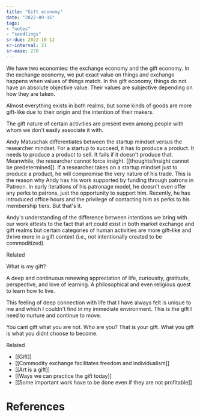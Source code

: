 ```yaml
---
title: "Gift economy"
date: "2022-09-15"
tags:
- "notes"
- "seedlings"
sr-due: 2022-10-12
sr-interval: 21
sr-ease: 270
---
```


We have two economies: the exchange economy and the gift economy. In the exchange economy, we put exact value on things and exchange happens when values of things match. In the gift economy, things do not have an absolute objective value. Their values are subjective depending on how they are taken.

Almost everything exists in both realms, but some kinds of goods are more gift-like due to their origin and the intention of their makers.

The gift nature of certain activities are present even among people with whom we don't easily associate it with.

Andy Matuschak differentiates between the startup mindset versus the researcher mindset. For a startup to succeed, it has to produce a product. It needs to produce a product to sell. It fails if it doesn't produce that. Meanwhile, the researcher cannot force insight. [[thoughts/insight cannot be predetermined]]. If a researcher takes on a startup mindset just to produce a product, he will compromise the very nature of his trade. This is the reason why Andy has his work supported by funding through patrons in Patreon. In early iterations of his patronage model, he doesn't even offer any perks to patrons, just the opportunity to support him. Recently, he has introduced office hours and the privilege of contacting him as perks to his membership tiers. But that's it.

Andy's understanding of the difference between intentions we bring with our work attests to the fact that art could exist in both market exchange and gift realms but certain categories of human activities are more gift-like and thrive more in a gift context (i.e., not intentionally created to be commoditized).

Related

What is my gift?

A deep and continuous renewing appreciation of life, curiousity, gratitude, perspective, and love of learning. A philosophical and even religious quest to learn how to live.

This feeling of deep connection with life that I have always felt is unique to me and which I couldn't find in my immediate environment. This is the gift I need to nurture and continue to move.

You cant gift what you are not. Who are you? That is your gift. What you gift is what you didnt choose to become.

Related
- [[Gift]]
- [[Commodity exchange facilitates freedom and individualism]]
- [[Art is a gift]]
- [[Ways we can practice the gift today]]
- [[Some important work have to be done even if they are not profitable]]

# References